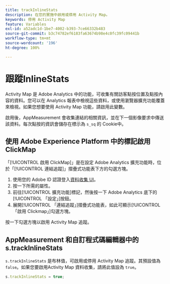 ```yaml
---
title: trackInlineStats
description: 在您的實施中啟用或停用 Activity Map。
keywords: 停用 Activity Map
feature: Variables
exl-id: a52adc1d-1be7-4002-b393-7ce66332b483
source-git-commit: b3c74782ef6183fa63674b98e4c0fc39fc09441b
workflow-type: tm+mt
source-wordcount: '196'
ht-degree: 100%

---
```


# 跟蹤InlineStats

Activity Map 是 Adobe Analytics 中的功能，可收集有關訪客點按位置及點按內容的資料。您可以在 Analytics 報表中檢視這些資料，或使用瀏覽器擴充功能覆蓋來檢視。如果您想要使用 Activity Map 功能，請啟用此變數。

啟用後，AppMeasurement 會收集連結的相關資訊，並在下一個影像要求中傳送該資料。每次點按的資訊會儲存在標示為 `s_sq` 的 Cookie中。

## 使用 Adobe Experience Platform 中的標記啟用 ClickMap

「[!UICONTROL 啟用 ClickMap]」是在設定 Adobe Analytics 擴充功能時，位於「[!UICONTROL 連結追蹤]」摺疊式功能表下方的勾選方塊。

1. 使用您的 Adobe ID 認證登入[資料收集 UI](https://experience.adobe.com/data-collection)。
2. 按一下所需的屬性。
3. 前往[!UICONTROL 擴充功能]標記，然後按一下 Adobe Analytics 底下的[!UICONTROL 「設定」]按鈕。
4. 展開[!UICONTROL 「連結追蹤」]摺疊式功能表，如此可顯示[!UICONTROL 「啟用 Clickmap」]勾選方塊。

按一下勾選方塊以啟用 Activity Map 追蹤。

## AppMeasurement 和自訂程式碼編輯器中的 s.trackInlineStats

`s.trackInlineStats` 是布林值，可啟用或停用 Activity Map 追蹤。其預設值為 `false`。如果您要啟用Activity Map 資料收集，請將此值設為 `true`。

```js
s.trackInlineStats = true;
```
